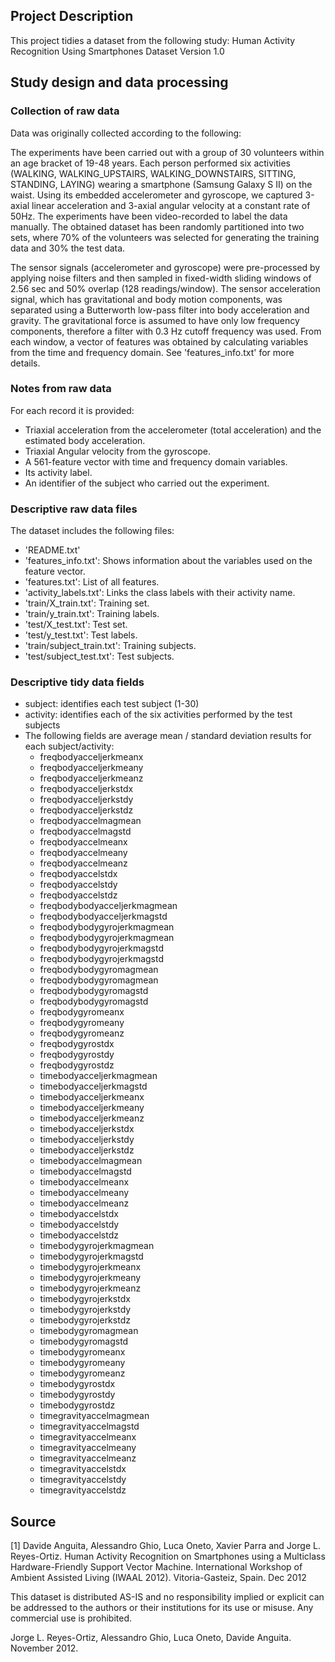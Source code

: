 ## Project Description
This project tidies a dataset from the following study:
  Human Activity Recognition Using Smartphones Dataset
  Version 1.0

## Study design and data processing

### Collection of raw data
Data was originally collected according to the following:

The experiments have been carried out with a group of 30 volunteers within an age bracket of 19-48 years. Each person performed six activities (WALKING, WALKING_UPSTAIRS, WALKING_DOWNSTAIRS, SITTING, STANDING, LAYING) wearing a smartphone (Samsung Galaxy S II) on the waist. Using its embedded accelerometer and gyroscope, we captured 3-axial linear acceleration and 3-axial angular velocity at a constant rate of 50Hz. The experiments have been video-recorded to label the data manually. The obtained dataset has been randomly partitioned into two sets, where 70% of the volunteers was selected for generating the training data and 30% the test data. 

The sensor signals (accelerometer and gyroscope) were pre-processed by applying noise filters and then sampled in fixed-width sliding windows of 2.56 sec and 50% overlap (128 readings/window). The sensor acceleration signal, which has gravitational and body motion components, was separated using a Butterworth low-pass filter into body acceleration and gravity. The gravitational force is assumed to have only low frequency components, therefore a filter with 0.3 Hz cutoff frequency was used. From each window, a vector of features was obtained by calculating variables from the time and frequency domain. See 'features_info.txt' for more details. 

### Notes from raw data
For each record it is provided:
- Triaxial acceleration from the accelerometer (total acceleration) and the estimated body acceleration.
- Triaxial Angular velocity from the gyroscope. 
- A 561-feature vector with time and frequency domain variables. 
- Its activity label. 
- An identifier of the subject who carried out the experiment.

### Descriptive raw data files
The dataset includes the following files:
- 'README.txt'
- 'features_info.txt': Shows information about the variables used on the feature vector.
- 'features.txt': List of all features.
- 'activity_labels.txt': Links the class labels with their activity name.
- 'train/X_train.txt': Training set.
- 'train/y_train.txt': Training labels.
- 'test/X_test.txt': Test set.
- 'test/y_test.txt': Test labels.
- 'train/subject_train.txt': Training subjects.
- 'test/subject_test.txt': Test subjects.

### Descriptive tidy data fields
- subject: identifies each test subject (1-30)
- activity: identifies each of the six activities performed by the test subjects
- The following fields are average mean / standard deviation results for each subject/activity: 
  - freqbodyacceljerkmeanx
  - freqbodyacceljerkmeany
  - freqbodyacceljerkmeanz
  - freqbodyacceljerkstdx
  - freqbodyacceljerkstdy
  - freqbodyacceljerkstdz
  - freqbodyaccelmagmean
  - freqbodyaccelmagstd
  - freqbodyaccelmeanx
  - freqbodyaccelmeany
  - freqbodyaccelmeanz
  - freqbodyaccelstdx
  - freqbodyaccelstdy
  - freqbodyaccelstdz
  - freqbodybodyacceljerkmagmean
  - freqbodybodyacceljerkmagstd
  - freqbodybodygyrojerkmagmean
  - freqbodybodygyrojerkmagmean
  - freqbodybodygyrojerkmagstd
  - freqbodybodygyrojerkmagstd
  - freqbodybodygyromagmean
  - freqbodybodygyromagmean
  - freqbodybodygyromagstd
  - freqbodybodygyromagstd
  - freqbodygyromeanx
  - freqbodygyromeany
  - freqbodygyromeanz
  - freqbodygyrostdx
  - freqbodygyrostdy
  - freqbodygyrostdz
  - timebodyacceljerkmagmean
  - timebodyacceljerkmagstd
  - timebodyacceljerkmeanx
  - timebodyacceljerkmeany
  - timebodyacceljerkmeanz
  - timebodyacceljerkstdx
  - timebodyacceljerkstdy
  - timebodyacceljerkstdz
  - timebodyaccelmagmean
  - timebodyaccelmagstd
  - timebodyaccelmeanx
  - timebodyaccelmeany
  - timebodyaccelmeanz
  - timebodyaccelstdx
  - timebodyaccelstdy
  - timebodyaccelstdz
  - timebodygyrojerkmagmean
  - timebodygyrojerkmagstd
  - timebodygyrojerkmeanx
  - timebodygyrojerkmeany
  - timebodygyrojerkmeanz
  - timebodygyrojerkstdx
  - timebodygyrojerkstdy
  - timebodygyrojerkstdz
  - timebodygyromagmean
  - timebodygyromagstd
  - timebodygyromeanx
  - timebodygyromeany
  - timebodygyromeanz
  - timebodygyrostdx
  - timebodygyrostdy
  - timebodygyrostdz
  - timegravityaccelmagmean
  - timegravityaccelmagstd
  - timegravityaccelmeanx
  - timegravityaccelmeany
  - timegravityaccelmeanz
  - timegravityaccelstdx
  - timegravityaccelstdy
  - timegravityaccelstdz

## Source
[1] Davide Anguita, Alessandro Ghio, Luca Oneto, Xavier Parra and Jorge L. Reyes-Ortiz. Human Activity Recognition on Smartphones using a Multiclass Hardware-Friendly Support Vector Machine. International Workshop of Ambient Assisted Living (IWAAL 2012). Vitoria-Gasteiz, Spain. Dec 2012

This dataset is distributed AS-IS and no responsibility implied or explicit can be addressed to the authors or their institutions for its use or misuse. Any commercial use is prohibited.

Jorge L. Reyes-Ortiz, Alessandro Ghio, Luca Oneto, Davide Anguita. November 2012.
